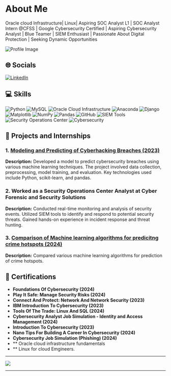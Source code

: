 #  About Me

Oracle cloud Infrastructure| Linux| Aspiring SOC Analyst L1 | SOC Analyst Intern @CFSS | Google Cybersecurity Certified | Aspiring Cybersecurity Analyst | Blue Teamer | SIEM Enthusiast | Passionate About Digital Protection | Seeking Dynamic Opportunities

![Profile Image](https://media4.giphy.com/media/v1.Y2lkPTc5MGI3NjExMmxxNjYybmVtMWVibG1pbXo4aDNid241OXFiNDdpb2Fqamx1aHM2bCZlcD12MV9pbnRlcm5hbF9naWZfYnlfaWQmY3Q9Zw/RDZo7znAdn2u7sAcWH/giphy.gif)

## 🌐 Socials

[![LinkedIn](https://img.shields.io/badge/LinkedIn-%230077B5.svg?logo=linkedin&logoColor=white)](https://www.linkedin.com/in/byashwanth07-soc-analyst-l1/)

## 💻 Skills

![Python](https://img.shields.io/badge/Python-3670A0?style=for-the-badge&logo=python&logoColor=ffdd54)
![MySQL](https://img.shields.io/badge/MySQL-4479A1?style=for-the-badge&logo=mysql&logoColor=white)
![Oracle Cloud Infrastructure](https://img.shields.io/badge/Oraclecloudinfrastructure-F80000?style=for-the-badge&logo=oraclecloudinfrastructure&logoColor=white)
![Anaconda](https://img.shields.io/badge/Anaconda-44A833?style=for-the-badge&logo=anaconda&logoColor=white)
![Django](https://img.shields.io/badge/Django-092E20?style=for-the-badge&logo=django&logoColor=white)
![Matplotlib](https://img.shields.io/badge/Matplotlib-ffffff?style=for-the-badge&logo=Matplotlib&logoColor=black)
![NumPy](https://img.shields.io/badge/NumPy-013243?style=for-the-badge&logo=numpy&logoColor=white)
![Pandas](https://img.shields.io/badge/Pandas-150458?style=for-the-badge&logo=pandas&logoColor=white)
![GitHub](https://img.shields.io/badge/GitHub-121011?style=for-the-badge&logo=github&logoColor=white)
![SIEM Tools](https://img.shields.io/badge/SIEM%20Tools-FF6F00?style=for-the-badge&logoColor=white)
![Security Operations Center](https://img.shields.io/badge/Security%20Operations%20Center-FF0000?style=for-the-badge&logoColor=white)
![Cybersecurity](https://img.shields.io/badge/Cybersecurity-007ACC?style=for-the-badge&logoColor=white)

## 🚀 Projects and Internships

### 1. [Modeling and Predicting of Cyberhacking Breaches (2023)](https://github.com/Yashwanthgoud/Project1)
**Description:** Developed a model to predict cybersecurity breaches using various machine learning techniques. The project involved data collection, preprocessing, model training, and evaluation. Key technologies used include Python, scikit-learn, and pandas.

### 2. Worked as a Security Operations Center Analyst at Cyber Forensic and Security Solutions
**Description:** Conducted real-time monitoring and analysis of security events. Utilized SIEM tools to identify and respond to potential security threats. Gained hands-on experience in incident response and threat hunting.
### 3. [Comparison of Machine learning algorithms for predicitng crime hotspots (2024)](https://github.com/Yashwanthgoud/Project2)
**Description:** Compared various machine learning algorithms for prediction of crime hotspots.
## 📜 Certifications

- **Foundations Of Cybersecurity (2024)**
- **Play It Safe: Manage Security Risks (2024)**
- **Connect And Protect: Network And Network Security (2023)**
- **IBM Introduction To Cybersecurity (2023)**
- **Tools Of The Trade: Linux And SQL (2024)**
- **Cybersecurity Analyst Job Simulation - Identity and Access Management (2024)**
- **Introduction To Cybersecurity (2023)**
- **Nano Tips For Building A Career In Cybersecurity (2024)**
- **Cybersecurity Job Simulation (Phishing) (2024)**
- ** Oracle cloud infrastructure fundamentals
- ** Linux for cloud Emgineers.
---

[![](https://visitcount.itsvg.in/api?id=Yashwanthgoud&icon=5&color=12)](https://visitcount.itsvg.in)

---





